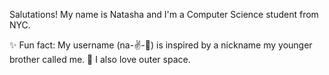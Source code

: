 Salutations! My name is Natasha and I'm a Computer Science student from NYC. 

✨ Fun fact: My username (na-✌️-👟) is inspired by a nickname my younger brother called me. 
🚀 I also love outer space. 

